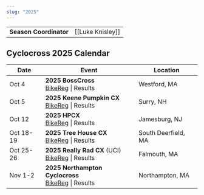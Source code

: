 ```yaml
---
slug: "2025"
---
```


|                            |                  |
| -------------------------- | ---------------- |
| **Season Coordinator**     | [[Luke Knisley]] |

## Cyclocross 2025 Calendar

| Date      | Event                                                                                                                                          | Location            |
| --------- | ---------------------------------------------------------------------------------------------------------------------------------------------- | ------------------- |
| Oct 4     | **2025 BossCross**<br>[BikeReg](https://www.bikereg.com/bosscross) \| Results                                                                  | Westford, MA        |
| Oct 5     | **2025 Keene Pumpkin CX**<br>[BikeReg](https://www.bikereg.com/keene-pumpkincross-2025) \| Results                                             | Surry, NH           |
| Oct 12    | **2025 HPCX**<br>[BikeReg](https://www.bikereg.com/hpcx) \| Results                                                                        | Jamesburg, NJ       |
| Oct 18-19 | **2025 Tree House CX**<br>[BikeReg](https://www.bikereg.com/treehousecx) \| Results                                                        | South Deerfield, MA |
| Oct 25-26 | **2025 Really Rad CX** (UCI)<br>[BikeReg](https://www.bikereg.com/Results/default.aspx) \| Results | Falmouth, MA        |
| Nov 1-2   | **2025 Northampton Cyclocross**<br>[BikeReg](https://www.bikereg.com/nohocx) \| Results           | Northampton, MA     |

